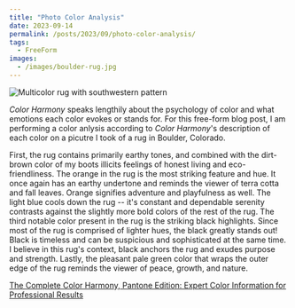 ```yaml
---
title: "Photo Color Analysis"
date: 2023-09-14
permalink: /posts/2023/09/photo-color-analysis/
tags:
  - FreeForm
images:
  - /images/boulder-rug.jpg
---
```


![Multicolor rug with southwestern pattern](/images/boulder-rug.jpg)

_Color Harmony_ speaks lengthily about the psychology of color and what emotions each color evokes or stands for. For this free-form blog post, I am performing a color anlysis according to _Color Harmony_'s description of each color on a picutre I took of a rug in Boulder, Colorado.

First, the rug contains primarily earthy tones, and combined with the dirt-brown color of my boots illicits feelings of honest living and eco-friendliness. The orange in the rug is the most striking feature and hue. It once again has an earthy undertone and reminds the viewer of terra cotta and fall leaves. Orange signifies adventure and playfulness as well. The light blue cools down the rug -- it's constant and dependable serenity contrasts against the slightly more bold colors of the rest of the rug. The third notable color present in the rug is the striking black highlights. Since most of the rug is comprised of lighter hues, the black greatly stands out! Black is timeless and can be suspicious and sophisticated at the same time. I believe in this rug's context, black anchors the rug and exudes purpose and strength. Lastly, the pleasant pale green color that wraps the outer edge of the rug reminds the viewer of peace, growth, and nature.

[The Complete Color Harmony, Pantone Edition: Expert Color Information for Professional Results](https://www.amazon.com/Complete-Color-Harmony-Pantone-Professional/dp/1631592963)
